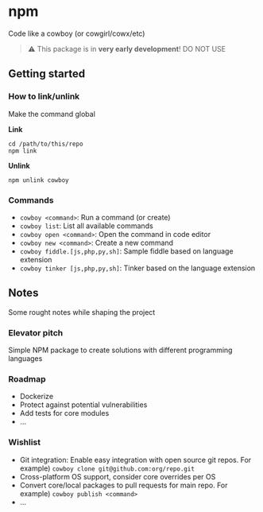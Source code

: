 # npm
Code like a cowboy (or cowgirl/cowx/etc)

> :warning: This package is in **very early development**! DO NOT USE

## Getting started
### How to link/unlink
Make the command global

**Link**
```
cd /path/to/this/repo
npm link
```

**Unlink**
```
npm unlink cowboy
```

### Commands
- `cowboy <command>`: Run a command (or create)
- `cowboy list`: List all available commands
- `cowboy open <command>`: Open the command in code editor
- `cowboy new <command>`: Create a new command
- `cowboy fiddle.[js,php,py,sh]`: Sample fiddle based on language extension
- `cowboy tinker [js,php,py,sh]`: Tinker based on the language extension

## Notes
Some rought notes while shaping the project

### Elevator pitch
Simple NPM package to create solutions with different programming languages

### Roadmap
- Dockerize
- Protect against potential vulnerabilities
- Add tests for core modules
- ...

### Wishlist
- Git integration: Enable easy integration with open source git repos. For example) `cowboy clone git@github.com:org/repo.git`
- Cross-platform OS support, consider core overrides per OS
- Convert core/local packages to pull requests for main repo. For example) `cowboy publish <command>`
- ...
